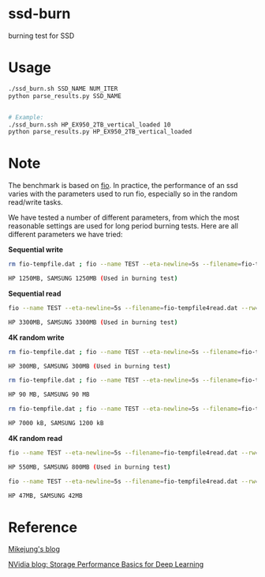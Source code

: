 # ssd-burn
burning test for SSD


Usage
===

```bash
./ssd_burn.sh SSD_NAME NUM_ITER
python parse_results.py SSD_NAME


# Example:
./ssd_burn.ssh HP_EX950_2TB_vertical_loaded 10
python parse_results.py HP_EX950_2TB_vertical_loaded
```

Note
===

The benchmark is based on [fio](https://github.com/axboe/fio). In practice, the performance of an ssd varies with the parameters used to run fio, especially so in the random read/write tasks.

We have tested a number of different parameters, from which the most reasonable settings are used for long period burning tests. Here are all different parameters we have tried:

__Sequential write__

```bash
rm fio-tempfile.dat ; fio --name TEST --eta-newline=5s --filename=fio-tempfile.dat --rw=write --blocksize=1024k --ioengine=libaio --iodepth=32 --direct=1 --numjobs=1 --size=250g --runtime=12000

HP 1250MB, SAMSUNG 1250MB (Used in burning test)
```

__Sequential read__

```bash
fio --name TEST --eta-newline=5s --filename=fio-tempfile4read.dat --rw=read --blocksize=1024k --ioengine=libaio --iodepth=32 --direct=1 --numjobs=1 --size=250g --runtime=12000

HP 3300MB, SAMSUNG 3300MB (Used in burning test)
```

__4K random write__

```bash
rm fio-tempfile.dat ; fio --name TEST --eta-newline=5s --filename=fio-tempfile.dat --rw=randwrite --blocksize=4k --ioengine=libaio --iodepth=32 --direct=1 --numjobs=1 --size=10g --runtime=180 

HP 300MB, SAMSUNG 300MB (Used in burning test)
```

```bash
rm fio-tempfile.dat ; fio --name TEST --eta-newline=5s --filename=fio-tempfile.dat --rw=randwrite --blocksize=4k --ioengine=libaio --iodepth=1 --direct=1 --numjobs=1 --size=10g --runtime=120

HP 90 MB, SAMSUNG 90 MB
```

```bash
rm fio-tempfile.dat ; fio --name TEST --eta-newline=5s --filename=fio-tempfile.dat --rw=randwrite --blocksize=4k --ioengine=libaio --iodepth=1 --direct=1 --numjobs=1 --size=10g --runtime=120 --fsync=1

HP 7000 kB, SAMSUNG 1200 kB
```

__4K random read__

```bash
fio --name TEST --eta-newline=5s --filename=fio-tempfile4read.dat --rw=randread --blocksize=4k --ioengine=libaio --iodepth=32 --direct=1 --numjobs=1 --size=10g --runtime=120

HP 550MB, SAMSUNG 800MB (Used in burning test)
```

```bash
fio --name TEST --eta-newline=5s --filename=fio-tempfile4read.dat --rw=randread --blocksize=4k --ioengine=libaio --iodepth=1 --direct=1 --numjobs=1 --size=10g --runtime=120

HP 47MB, SAMSUNG 42MB
```

Reference
===
[Mikejung's blog](https://wiki.mikejung.biz/Benchmarking)

[NVidia blog: Storage Performance Basics for Deep Learning
](https://devblogs.nvidia.com/storage-performance-basics-for-deep-learning/)
